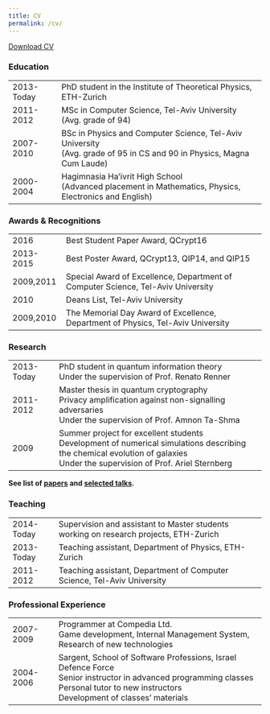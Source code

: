 ```yaml
---
title: CV
permalink: /cv/
---
```


[Download CV](/assets/Rotem_CV.pdf)

### Education 


<table>
<tr>
<td>2013-Today</td>
<td>PhD student in the Institute of Theoretical Physics, ETH-Zurich</td>
</tr>
<tr>
<td>2011-2012</td>
<td>MSc in Computer Science, Tel-Aviv University <br/> (Avg. grade of 94)</td>
</tr>
<tr>
<td>2007-2010</td>
<td>BSc in Physics and Computer Science, Tel-Aviv University <br/> (Avg. grade of 95 in CS and 90 in Physics, Magna Cum Laude) </td>
</tr>
<tr>
<td>2000-2004</td>
<td>Hagimnasia Ha’ivrit High School <br/> (Advanced placement in Mathematics, Physics, Electronics and English) </td>
</tr>
</table>



### Awards & Recognitions
<table>
<tr>
<td>2016</td>
<td>Best Student Paper Award, QCrypt16</td>
</tr>
<tr>
<td>2013-2015</td>
<td>Best Poster Award, QCrypt13, QIP14, and QIP15</td>
</tr>
<tr>
<td>2009,2011</td>
<td>Special Award of Excellence, Department of Computer Science, Tel-Aviv University </td>
</tr>
<tr>
<td>2010</td>
<td>Deans List, Tel-Aviv University </td>
</tr>
<tr>
<td>2009,2010</td>
<td>The Memorial Day Award of Excellence, Department of Physics, Tel-Aviv University </td>
</tr>
</table>

### Research 

<table>
<tr>
<td>2013-Today</td>
<td>PhD student in quantum information theory <br/> Under the supervision of Prof. Renato Renner</td>
</tr>
<tr>
<td>2011-2012</td>
<td>Master thesis in quantum cryptography <br/>Privacy amplification against non-signalling adversaries <br/> Under the supervision of Prof. Amnon Ta-Shma</td>
</tr>
<tr>
<td>2009</td>
<td>Summer project for excellent students  <br/> Development of numerical simulations describing the chemical evolution of galaxies <br/> Under the supervision of Prof. Ariel Sternberg </td>
</tr>
</table>

**See list of [papers](/research/) and [selected talks](/talks/).**

### Teaching

<table>
<tr>
<td>2014-Today</td>
<td>Supervision and assistant to Master students working on research projects, ETH-Zurich</td>
</tr>
<tr>
<td>2013-Today</td>
<td>Teaching assistant, Department of Physics, ETH-Zurich</td>
</tr>
<tr>
<td>2011-2012</td>
<td>Teaching assistant, Department of Computer Science, Tel-Aviv University </td>
</tr>
</table>



### Professional Experience

<table>
<tr>
<td>2007-2009</td>
<td>Programmer at Compedia Ltd. <br/> Game development, Internal Management System, Research of new technologies</td>
</tr>
<tr>
<td>2004-2006</td>
<td>Sargent, School of Software Professions, Israel Defence Force<br/>Senior instructor in advanced programming classes<br/>Personal tutor to new instructors<br/>Development of classes’ materials</td>
</tr>
</table>
